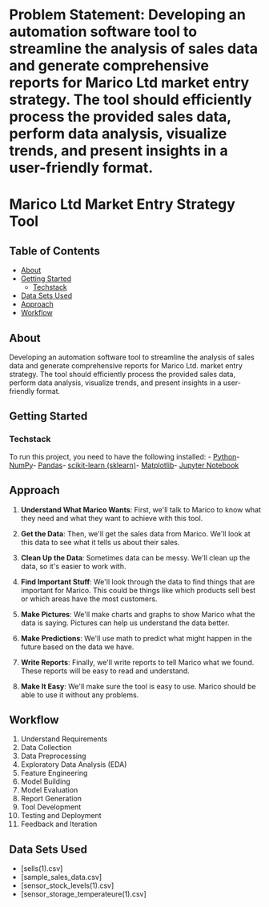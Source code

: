 # Problem Statement: Developing an automation software tool to streamline the analysis of sales data and generate comprehensive reports for Marico Ltd market entry strategy. The tool should efficiently process the provided sales data, perform data analysis, visualize trends, and present insights in a user-friendly format.

# Marico Ltd Market Entry Strategy Tool

## Table of Contents
- [About](#about)
- [Getting Started](#getting-started)
  - [Techstack](#Techstack)
- [Data Sets Used](#data-sets-used)
- [Approach](#approach)
- [Workflow](#workflow)

## About

Developing an automation software tool to streamline the analysis of sales data and generate comprehensive reports for Marico Ltd. market entry strategy. The tool should efficiently process the provided sales data, perform data analysis, visualize trends, and present insights in a user-friendly format.

## Getting Started

### Techstack

To run this project, you need to have the following installed: - [Python](https://www.python.org/downloads/)- [NumPy](https://numpy.org/)- [Pandas](https://pandas.pydata.org/)- [scikit-learn (sklearn)](https://scikit-learn.org/)- [Matplotlib](https://matplotlib.org/)- [Jupyter Notebook](https://jupyter.org/install)

## Approach

1. **Understand What Marico Wants**: First, we'll talk to Marico to know what they need and what they want to achieve with this tool.

2. **Get the Data**: Then, we'll get the sales data from Marico. We'll look at this data to see what it tells us about their sales.

3. **Clean Up the Data**: Sometimes data can be messy. We'll clean up the data, so it's easier to work with.

4. **Find Important Stuff**: We'll look through the data to find things that are important for Marico. This could be things like which products sell best or which areas have the most customers.

5. **Make Pictures**: We'll make charts and graphs to show Marico what the data is saying. Pictures can help us understand the data better.

6. **Make Predictions**: We'll use math to predict what might happen in the future based on the data we have.

7. **Write Reports**: Finally, we'll write reports to tell Marico what we found. These reports will be easy to read and understand.

8. **Make It Easy**: We'll make sure the tool is easy to use. Marico should be able to use it without any problems.

## Workflow

1. Understand Requirements
2. Data Collection
3. Data Preprocessing
4. Exploratory Data Analysis (EDA)
5. Feature Engineering
6. Model Building
7. Model Evaluation
8. Report Generation
9. Tool Development
10. Testing and Deployment
11. Feedback and Iteration

## Data Sets Used

- [sells(1).csv]
- [sample_sales_data.csv]
- [sensor_stock_levels(1).csv]
- [sensor_storage_temperateure(1).csv]


